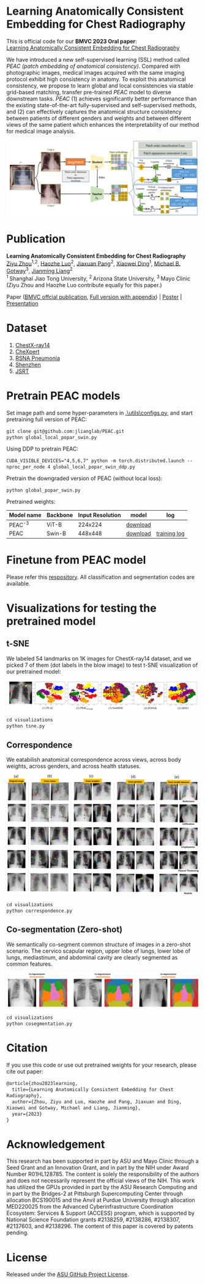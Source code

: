 # Learning Anatomically Consistent Embedding for Chest Radiography
This is official code for our **BMVC 2023 Oral paper**:  
[Learning Anatomically Consistent Embedding for Chest Radiography](https://papers.bmvc2023.org/0617.pdf)

We have introduced a new self-supervised learning (SSL) method called *PEAC (patch embedding of anatomical consistency)*. Compared with photographic images, medical images acquired with the same imaging protocol exhibit high consistency in anatomy. To exploit this anatomical consistency, we propose to learn global and local consistencies via stable grid-based matching, transfer pre-trained *PEAC* model to diverse downstream tasks. *PEAC* (1) achieves significantly better performance than the existing state-of-the-art fully-supervised and self-supervised methods, and (2) can effectively captures the anatomical structure consistency between patients of different genders and weights and between different views of the same patient which enhances the interpretability of our method for medical image analysis. 

![Image of framework](images/architecture.jpg)

# Publication

**Learning Anatomically Consistent Embedding for Chest Radiography**<br/>
[Ziyu Zhou](https://scholar.google.com/citations?hl=en&user=nvAfKnsAAAAJ)<sup>1,2</sup>, [Haozhe Luo](https://roypic.github.io//)<sup>2</sup>, [Jiaxuan Pang](https://www.linkedin.com/in/jiaxuan-pang-b014ab127/)<sup>2</sup>, [Xiaowei Ding](https://ee.sjtu.edu.cn/en/FacultyDetail.aspx?id=200&infoid=153&flag=153)<sup>1</sup>, [Michael B. Gotway](https://www.mayoclinic.org/biographies/gotway-michael-b-m-d/bio-20055566)<sup>3</sup>, [Jianming Liang](https://search.asu.edu/profile/1310161)<sup>2</sup><br/>
<sup>1 </sup>Shanghai Jiao Tong University, <sup>2 </sup>Arizona State University, <sup>3 </sup>Mayo Clinic <br/>
(Ziyu Zhou and Haozhe Luo contribute equally for this paper.)<br/>

Paper ([BMVC offcial publication](https://papers.bmvc2023.org/0617.pdf), [Full version with appendix](https://arxiv.org/abs/2312.00335)) | [Poster](images/PEAC_poster_1027_v2.0.pdf) | [Presentation](https://www.bilibili.com/video/BV1wc411D7tg/?spm_id_from=333.999.0.0&vd_source=0199850c2eb71ce8f33bc8e329957840)


# Dataset
1. [ChestX-ray14](https://nihcc.app.box.com/v/ChestXray-NIHCC)
2. [CheXpert](https://stanfordmlgroup.github.io/competitions/chexpert/)
3. [RSNA Pneumonia](https://www.kaggle.com/c/rsna-pneumonia-detection-challenge)
4. [Shenzhen](https://lhncbc.nlm.nih.gov/LHC-downloads/downloads.html#tuberculosis-image-data-sets)
5. [JSRT](http://db.jsrt.or.jp/eng.php)

# Pretrain PEAC models


Set image path and some hyper-parameters in [.\utils\configs.py](utils/config.py), and start pretraining full version of PEAC:
```
git clone git@github.com:jlianglab/PEAC.git
python global_local_popar_swin.py
```
Using DDP to pretrain PEAC:
```
CUDA_VISIBLE_DEVICES="4,5,6,7" python -m torch.distributed.launch --nproc_per_node 4 global_local_popar_swin_ddp.py
```
Pretrain the downgraded version of PEAC (without local loss):
```
python global_popar_swin.py
```

Pretrained weights:

| Model name | Backbone | Input Resolution | model | log |
|------------|----------|------------------|-------|-----|
| PEAC<sup>-3</sup> | ViT-B | 224x224 | [download](https://drive.google.com/file/d/1XA-d77RS5TtKruH0zMfPh0up40HZb5sN/view?usp=sharing)| |
|PEAC | Swin-B | 448x448 | [download](https://drive.google.com/file/d/1wDwcLpo1wSpdQ6jLmdW8XqLB5FYZRq_k/view?usp=sharing)| [training log](https://drive.google.com/file/d/17oi2Wh0TaLg04DEMwlf0dSIQeUyr1Z6W/view?usp=sharing)

# Finetune from PEAC model

Please refer this [respository](https://github.com/Zhouziyuya/Benchmark). All classification and segmentation codes are available.

# Visualizations for testing the pretrained model

## t-SNE
We labeled 54 landmarks on 1K images for ChestX-ray14 dataset, and we picked 7 of them (dot labels in the blow image) to test t-SNE visualization of our pretrained model:

![tsne](images/tsne.jpg)

```
cd visualizations
python tsne.py
```

## Correspondence
We eatabilish  anatomical correspondence across views, across body weights, across genders, and across health statuses.

![Correspondence](images/correspondence.jpg)

```
cd visualizations
python correspondence.py
```

## Co-segmentation (Zero-shot)

We semantically co-segment common structure of images in a zero-shot scenario. The cervico scapular region, upper lobe of lungs, lower lobe of lungs, mediastinum, and abdominal cavity are clearly segmented as common features.

![Co-segmentation](images/cosegmentation.jpg)

```
cd visualizations
python cosegmentation.py
```

# Citation

If you use this code or use out pretrained weights for your research, please cite out paper:

```
@article{zhou2023learning,
  title={Learning Anatomically Consistent Embedding for Chest Radiography},
  author={Zhou, Ziyu and Luo, Haozhe and Pang, Jiaxuan and Ding, Xiaowei and Gotway, Michael and Liang, Jianming},
  year={2023}
}
```

# Acknowledgement

This research has been supported in part by ASU and Mayo Clinic through a Seed Grant and an Innovation Grant, and in part by the NIH under Award Number R01HL128785. The content is solely the responsibility of the authors and does not necessarily represent the official views of the NIH. This work has utilized the GPUs provided in part by the ASU Research Computing and in part by the Bridges-2 at Pittsburgh Supercomputing Center through allocation BCS190015 and the Anvil at Purdue University through allocation MED220025 from the Advanced Cyberinfrastructure Coordination Ecosystem: Services & Support (ACCESS) program, which is supported by National Science Foundation grants #2138259, #2138286, #2138307, #2137603, and #2138296. The content of this paper is covered by patents pending.


# License

Released under the [ASU GitHub Project License](./LICENSE.txt).